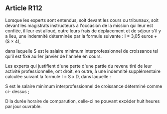 Article R112
----
Lorsque les experts sont entendus, soit devant les cours ou tribunaux, soit
devant les magistrats instructeurs à l'occasion de la mission qui leur est
confiée, il leur est alloué, outre leurs frais de déplacement et de séjour s'il
y a lieu, une indemnité déterminée par la formule suivante : I = 3,05 euros + (S
× 4),

dans laquelle S est le salaire minimum interprofessionnel de croissance tel
qu'il est fixé au 1er janvier de l'année en cours.

Les experts qui justifient d'une perte d'une partie du revenu tiré de leur
activité professionnelle, ont droit, en outre, à une indemnité supplémentaire
calculée suivant la formule I = S x D, dans laquelle :

S est le salaire minimum interprofessionnel de croissance déterminé comme ci-
dessus ;

D la durée horaire de comparution, celle-ci ne pouvant excéder huit heures par
jour ouvrable.
